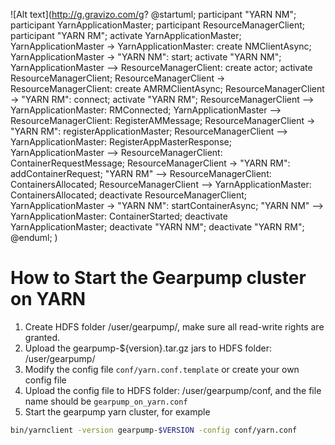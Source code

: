 ![Alt text](http://g.gravizo.com/g?
@startuml;
participant "YARN NM";
participant YarnApplicationMaster;
participant ResourceManagerClient;
participant "YARN RM";
activate YarnApplicationMaster;
YarnApplicationMaster -> YarnApplicationMaster: create NMClientAsync;
YarnApplicationMaster -> "YARN NM": start;
activate "YARN NM";
YarnApplicationMaster --> ResourceManagerClient: create actor;
activate ResourceManagerClient;
ResourceManagerClient -> ResourceManagerClient: create AMRMClientAsync;
ResourceManagerClient -> "YARN RM": connect;
activate "YARN RM";
ResourceManagerClient --> YarnApplicationMaster: RMConnected;
YarnApplicationMaster --> ResourceManagerClient: RegisterAMMessage;
ResourceManagerClient -> "YARN RM": registerApplicationMaster;
ResourceManagerClient --> YarnApplicationMaster: RegisterAppMasterResponse;
YarnApplicationMaster --> ResourceManagerClient: ContainerRequestMessage;
ResourceManagerClient -> "YARN RM": addContainerRequest;
"YARN RM" --> ResourceManagerClient: ContainersAllocated;
ResourceManagerClient --> YarnApplicationMaster: ContainersAllocated;
deactivate ResourceManagerClient;
YarnApplicationMaster -> "YARN NM": startContainerAsync;
"YARN NM" --> YarnApplicationMaster: ContainerStarted;
deactivate YarnApplicationMaster;
deactivate "YARN NM";
deactivate "YARN RM";
@enduml;
)

How to Start the Gearpump cluster on YARN
=======================================
1. Create HDFS folder /user/gearpump/, make sure all read-write rights are granted.
2. Upload the gearpump-${version}.tar.gz jars to HDFS folder: /user/gearpump/
3. Modify the config file ```conf/yarn.conf.template``` or create your own config file
4. Upload the config file to HDFS folder: /user/gearpump/conf, and the file name should be ```gearpump_on_yarn.conf```
5. Start the gearpump yarn cluster, for example 
  ``` bash
  bin/yarnclient -version gearpump-$VERSION -config conf/yarn.conf
  ```

